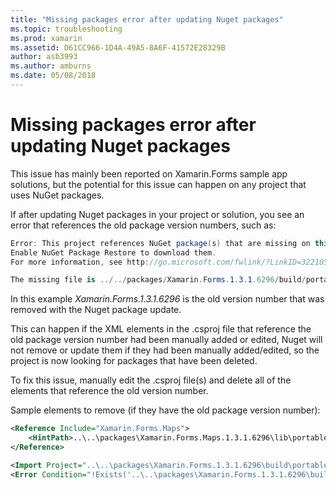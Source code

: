 ```yaml
---
title: "Missing packages error after updating Nuget packages"
ms.topic: troubleshooting
ms.prod: xamarin
ms.assetid: D61CC966-1D4A-49A5-8A6F-41572E28329B
author: asb3993
ms.author: amburns
ms.date: 05/08/2018
---
```


# Missing packages error after updating Nuget packages

This issue has mainly been reported on Xamarin.Forms sample app solutions, but the potential for this issue can happen on any project that uses NuGet packages. 

If after updating Nuget packages in your project or solution, you see an error that references the old package version numbers, such as:

```csharp
Error: This project references NuGet package(s) that are missing on this computer.
Enable NuGet Package Restore to download them.  
For more information, see http://go.microsoft.com/fwlink/?LinkID=322105

The missing file is ../../packages/Xamarin.Forms.1.3.1.6296/build/portable-win+net45+wp80+MonoAndroid10+MonoTouch10+Xamarin.iOS10/Xamarin.Forms.targets. (FormsGallery)
```

In this example *Xamarin.Forms.1.3.1.6296* is the old version number that was removed with the Nuget package update.

This can happen if the XML elements in the .csproj file that reference the old package version number had been manually added or edited, Nuget will not remove or update them if they had been manually added/edited, so the project is now looking for packages that have been deleted. 

To fix this issue,  manually edit the .csproj file(s) and delete all of the elements that reference the old version number. 

Sample elements to remove (if they have the old package version number):

```xml
<Reference Include="Xamarin.Forms.Maps">
    <HintPath>..\..\packages\Xamarin.Forms.Maps.1.3.1.6296\lib\portable-win+net45+wp80+MonoAndroid10+MonoTouch10+Xamarin.iOS10\Xamarin.Forms.Maps.dll</HintPath>
</Reference>

<Import Project="..\..\packages\Xamarin.Forms.1.3.1.6296\build\portable-win+net45+wp80+MonoAndroid10+MonoTouch10+Xamarin.iOS10\Xamarin.Forms.targets" Condition="Exists('..\..\packages\Xamarin.Forms.1.3.1.6296\build\portable-win+net45+wp80+MonoAndroid10+MonoTouch10+Xamarin.iOS10\Xamarin.Forms.targets')" />
<Error Condition="!Exists('..\..\packages\Xamarin.Forms.1.3.1.6296\build\portable-win+net45+wp80+MonoAndroid10+MonoTouch10+Xamarin.iOS10\Xamarin.Forms.targets')" Text="$([System.String]::Format('$(ErrorText)', '..\..\packages\Xamarin.Forms.1.3.1.6296\build\portable-win+net45+wp80+MonoAndroid10+MonoTouch10+Xamarin.iOS10\Xamarin.Forms.targets'))" />
```